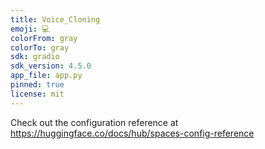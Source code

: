 ```yaml
---
title: Voice_Cloning
emoji: 💻
colorFrom: gray
colorTo: gray
sdk: gradio
sdk_version: 4.5.0
app_file: app.py
pinned: true
license: mit
---
```


Check out the configuration reference at https://huggingface.co/docs/hub/spaces-config-reference